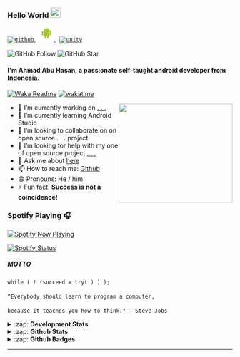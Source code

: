 <!--### Hi there 👋-->
### Hello World <img src="https://github.com/eby8zevin/eby8zevin/blob/main/assets/Hi.gif"  width="23" height="23">

<!--
**eby8zevin/eby8zevin** is a ✨ _special_ ✨ repository because its `README.md` (this file) appears on your GitHub profile.

Here are some ideas to get you started:
-->

<p align="left">
  <a href="https://github.com/eby8zevin" target="_blank">
    <code><img src="https://github.com/eby8zevin/eby8zevin/blob/main/assets/GitHub.png" alt="github" width="33" height="33"/></code>
  </a>
  &nbsp;
  <a href="https://github.com/eby8zevin/QRBarcode" target="_blank">
    <code><img src="https://raw.githubusercontent.com/devicons/devicon/master/icons/android/android-original-wordmark.svg" alt="android" width="33" height="33"/></code>
  </a>
  &nbsp;
  <a href="https://github.com/eby8zevin/unity-ARMarker" target="_blank">
    <code><img src="https://www.vectorlogo.zone/logos/unity3d/unity3d-icon.svg" alt="unity" width="33" height="33"/></code>
  </a>
</p>

![GitHub Follow](https://img.shields.io/github/followers/eby8zevin.svg?style=social&label=Follow)
![GitHub Star](https://img.shields.io/github/stars/eby8zevin?affiliations=OWNER%2CCOLLABORATOR&style=social&label=Star)

#### I'm Ahmad Abu Hasan, a passionate self-taught android developer from Indonesia.

[![Waka Readme](https://github.com/eby8zevin/eby8zevin/actions/workflows/anmol098.yml/badge.svg)](https://github.com/eby8zevin/eby8zevin/actions/workflows/anmol098.yml)
[![wakatime](https://wakatime.com/badge/user/bbcd646f-1daf-4865-a20e-46d4c803e6f8.svg)](https://wakatime.com/@bbcd646f-1daf-4865-a20e-46d4c803e6f8)

<a href="https://github.com/eby8zevin">
  <code><img src="https://github.com/eby8zevin/eby8zevin/blob/main/assets/Octocat.png" width="255" height="222" align='right'></code>
</a>

- 🔭 I’m currently working on [. . .](https://github.com/eby8zevin)
- 🌱 I’m currently learning Android Studio
- 👯 I’m looking to collaborate on on open source . . . project
- 🤔 I’m looking for help with my one of open source project [. . .](https://github.com/eby8zevin)
- 💬 Ask me about [here](https://github.com/eby8zevin/eby8zevin/issues)
- 📫 How to reach me: [Github](https://github.com/eby8zevin)
- 😄 Pronouns: He / him
- ⚡ Fun fact: **Success is not a coincidence!**

### Spotify Playing 🎧

[<img src="https://spotify-now-playing-ahmadabuhasan.vercel.app/api/spotify-playing" alt="Spotify Now Playing" width="350" />](https://open.spotify.com/user/gr3y7pr12w9ol2dy2ccdb10e7)

[<img src="https://readme-spotify-status-ahmadabuhasan.vercel.app/api/run-spotify-status" alt="Spotify Status" width="350" />](https://open.spotify.com/user/gr3y7pr12w9ol2dy2ccdb10e7)

##### MOTTO
```
while ( ! (succeed = try( ) ) );

“Everybody should learn to program a computer, 

because it teaches you how to think." - Steve Jobs
```

<details>
  <summary> :zap: <b>Development Stats</b> </summary>
  
<!--START_SECTION:waka-->
![Code Time](http://img.shields.io/badge/Code%20Time-0%20secs-blue)

![Profile Views](http://img.shields.io/badge/Profile%20Views-0-blue)

![Lines of code](https://img.shields.io/badge/From%20Hello%20World%20I%27ve%20Written-190%20Thousand%20lines%20of%20code-blue)

**I'm a Night 🦉** 

```text
🌞 Morning    527 commits    ██████░░░░░░░░░░░░░░░░░░░   24.5% 
🌆 Daytime    438 commits    █████░░░░░░░░░░░░░░░░░░░░   20.36% 
🌃 Evening    902 commits    ██████████░░░░░░░░░░░░░░░   41.93% 
🌙 Night      284 commits    ███░░░░░░░░░░░░░░░░░░░░░░   13.2%

```
📅 **I'm Most Productive on Saturday** 

```text
Monday       273 commits    ███░░░░░░░░░░░░░░░░░░░░░░   12.69% 
Tuesday      249 commits    ███░░░░░░░░░░░░░░░░░░░░░░   11.58% 
Wednesday    259 commits    ███░░░░░░░░░░░░░░░░░░░░░░   12.04% 
Thursday     368 commits    ████░░░░░░░░░░░░░░░░░░░░░   17.11% 
Friday       356 commits    ████░░░░░░░░░░░░░░░░░░░░░   16.55% 
Saturday     370 commits    ████░░░░░░░░░░░░░░░░░░░░░   17.2% 
Sunday       276 commits    ███░░░░░░░░░░░░░░░░░░░░░░   12.83%

```


📊 **This Week I Spent My Time On** 

```text
💬 Programming Languages: 
Other                    47 hrs 46 mins      ██████████████████████░░░   90.48% 
Kotlin                   3 hrs 11 mins       █░░░░░░░░░░░░░░░░░░░░░░░░   6.05% 
PHP                      1 hr 16 mins        ░░░░░░░░░░░░░░░░░░░░░░░░░   2.41% 
GitIgnore file           10 mins             ░░░░░░░░░░░░░░░░░░░░░░░░░   0.33% 
Git Config               5 mins              ░░░░░░░░░░░░░░░░░░░░░░░░░   0.16%

💻 Operating System: 
Windows                  52 hrs 48 mins      █████████████████████████   100.0%

```

**I Mostly Code in Java** 

```text
Java                     38 repos            ████████████████░░░░░░░░░   65.52% 
PHP                      7 repos             ███░░░░░░░░░░░░░░░░░░░░░░   12.07% 
JavaScript               5 repos             ██░░░░░░░░░░░░░░░░░░░░░░░   8.62% 
HTML                     3 repos             █░░░░░░░░░░░░░░░░░░░░░░░░   5.17% 
C#                       3 repos             █░░░░░░░░░░░░░░░░░░░░░░░░   5.17%

```


**Timeline**

![Chart not found](https://raw.githubusercontent.com/eby8zevin/eby8zevin/main/charts/bar_graph.png) 


 Last Updated on 06/07/2022 01:45:41 UTC
<!--END_SECTION:waka-->
</details>

<details>
  <summary> :zap: <b>Github Stats</b> </summary>
<p align="center">:heart:</p>
<p align="center"><a href="https://github.com/eby8zevin">
  <img src="https://github-readme-stats.vercel.app/api?username=eby8zevin&show_icons=true&theme=dark&line_height=20">
  <img src="https://github-readme-stats.vercel.app/api/top-langs/?username=eby8zevin&layout=compact&theme=dark">
</a></p>
<p align="center">
  <a href="https://github.com/eby8zevin">
    <img src="https://github-readme-streak-stats.herokuapp.com/?user=eby8zevin&theme=dark"/>
  </a>
</p>
</details>

<details>
  <summary> :zap: <b>Github Badges</b> </summary>
  <br>
  <a href='https://archiveprogram.github.com/'><img src='https://raw.githubusercontent.com/acervenky/animated-github-badges/master/assets/acbadge.gif' width='40' height='40'></a> 
  <a href='https://docs.github.com/en/developers'><img src='https://raw.githubusercontent.com/acervenky/animated-github-badges/master/assets/devbadge.gif' width='40' height='40'></a> 
  <a href='https://github.com/pricing'><img src='https://raw.githubusercontent.com/acervenky/animated-github-badges/master/assets/pro.gif' width='40' height='40'></a> 
  <a href='https://stars.github.com/'><img src='https://raw.githubusercontent.com/acervenky/animated-github-badges/master/assets/starbadge.gif' width='35' height='35'></a> 
  <a href='https://docs.github.com/en/github/supporting-the-open-source-community-with-github-sponsors'><img src='https://raw.githubusercontent.com/acervenky/animated-github-badges/master/assets/sponsorbadge.gif' width='35' height='35'></a>
</details>

___
